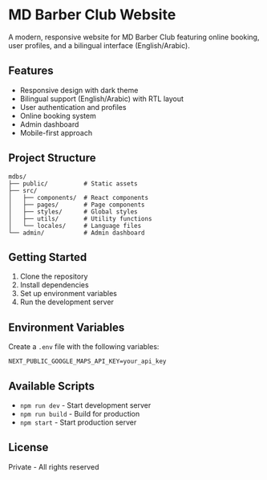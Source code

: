 # MD Barber Club Website

A modern, responsive website for MD Barber Club featuring online booking, user profiles, and a bilingual interface (English/Arabic).

## Features

- Responsive design with dark theme
- Bilingual support (English/Arabic) with RTL layout
- User authentication and profiles
- Online booking system
- Admin dashboard
- Mobile-first approach

## Project Structure

```
mdbs/
├── public/          # Static assets
├── src/
│   ├── components/  # React components
│   ├── pages/       # Page components
│   ├── styles/      # Global styles
│   ├── utils/       # Utility functions
│   └── locales/     # Language files
└── admin/           # Admin dashboard
```

## Getting Started

1. Clone the repository
2. Install dependencies
3. Set up environment variables
4. Run the development server

## Environment Variables

Create a `.env` file with the following variables:

```
NEXT_PUBLIC_GOOGLE_MAPS_API_KEY=your_api_key
```

## Available Scripts

- `npm run dev` - Start development server
- `npm run build` - Build for production
- `npm start` - Start production server

## License

Private - All rights reserved 